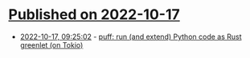 # [Published on 2022-10-17](index.md)

* [2022-10-17, 09:25:02](https://lobste.rs/s/mixphd/puff_run_extend_python_code_as_rust) - [puff: run (and extend) Python code as Rust greenlet (on Tokio)](https://github.com/hansonkd/puff)
